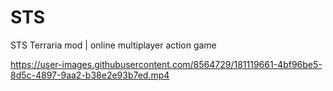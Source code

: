 # STS
STS Terraria mod | online multiplayer action game


https://user-images.githubusercontent.com/8564729/181119661-4bf96be5-8d5c-4897-9aa2-b38e2e93b7ed.mp4

